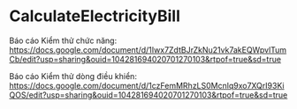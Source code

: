 # CalculateElectricityBill
Báo cáo Kiểm thử chức năng: https://docs.google.com/document/d/1Iwx7ZdtBJrZkNu21vk7akEQWpvlTumCb/edit?usp=sharing&ouid=104281694020701270103&rtpof=true&sd=true  

Báo cáo Kiểm thử dòng điều khiển: https://docs.google.com/document/d/1czFemMRhzLS0Mcnlq9xo7XQrI93KiQOS/edit?usp=sharing&ouid=104281694020701270103&rtpof=true&sd=true
